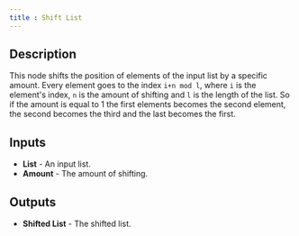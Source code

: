 ```yaml
---
title : Shift List
---
```


## Description

This node shifts the position of elements of the input list by a specific
amount. Every element goes to the index `i+n mod l`, where `i` is the element's
index, `n` is the amount of shifting and `l` is the length of the list. So if
the amount is equal to 1 the first elements becomes the second element, the
second becomes the third and the last becomes the first.

## Inputs

- **List** - An input list.
- **Amount** - The amount of shifting.

## Outputs

- **Shifted List** - The shifted list.
